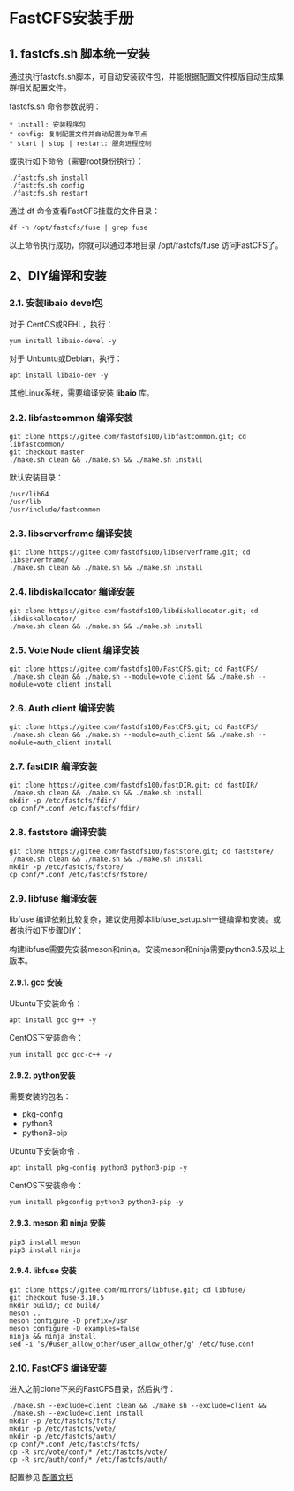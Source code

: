 # FastCFS安装手册

## 1. fastcfs.sh 脚本统一安装

通过执行fastcfs.sh脚本，可自动安装软件包，并能根据配置文件模版自动生成集群相关配置文件。

fastcfs.sh 命令参数说明：

```
* install: 安装程序包
* config: 复制配置文件并自动配置为单节点
* start | stop | restart: 服务进程控制
```

或执行如下命令（需要root身份执行）：

```
./fastcfs.sh install
./fastcfs.sh config
./fastcfs.sh restart
```

通过 df 命令查看FastCFS挂载的文件目录：

```
df -h /opt/fastcfs/fuse | grep fuse
```

以上命令执行成功，你就可以通过本地目录 /opt/fastcfs/fuse 访问FastCFS了。

## 2、DIY编译和安装

### 2.1. 安装libaio devel包

对于 CentOS或REHL，执行：

```
yum install libaio-devel -y
```

对于 Unbuntu或Debian，执行：

```
apt install libaio-dev -y
```

其他Linux系统，需要编译安装 **libaio** 库。

### 2.2. libfastcommon 编译安装

```
git clone https://gitee.com/fastdfs100/libfastcommon.git; cd libfastcommon/
git checkout master
./make.sh clean && ./make.sh && ./make.sh install
```

默认安装目录：
```
/usr/lib64
/usr/lib
/usr/include/fastcommon
```

### 2.3. libserverframe 编译安装

```
git clone https://gitee.com/fastdfs100/libserverframe.git; cd libserverframe/
./make.sh clean && ./make.sh && ./make.sh install
```

### 2.4. libdiskallocator 编译安装

```
git clone https://gitee.com/fastdfs100/libdiskallocator.git; cd libdiskallocator/
./make.sh clean && ./make.sh && ./make.sh install
```

### 2.5. Vote Node client 编译安装

```
git clone https://gitee.com/fastdfs100/FastCFS.git; cd FastCFS/
./make.sh clean && ./make.sh --module=vote_client && ./make.sh --module=vote_client install
```

### 2.6. Auth client 编译安装

```
git clone https://gitee.com/fastdfs100/FastCFS.git; cd FastCFS/
./make.sh clean && ./make.sh --module=auth_client && ./make.sh --module=auth_client install
```

### 2.7. fastDIR 编译安装

```
git clone https://gitee.com/fastdfs100/fastDIR.git; cd fastDIR/
./make.sh clean && ./make.sh && ./make.sh install
mkdir -p /etc/fastcfs/fdir/
cp conf/*.conf /etc/fastcfs/fdir/
```

### 2.8. faststore 编译安装

```
git clone https://gitee.com/fastdfs100/faststore.git; cd faststore/
./make.sh clean && ./make.sh && ./make.sh install
mkdir -p /etc/fastcfs/fstore/
cp conf/*.conf /etc/fastcfs/fstore/
```


### 2.9. libfuse 编译安装

libfuse 编译依赖比较复杂，建议使用脚本libfuse_setup.sh一键编译和安装。或者执行如下步骤DIY：

构建libfuse需要先安装meson和ninja。安装meson和ninja需要python3.5及以上版本。

#### 2.9.1. gcc 安装

Ubuntu下安装命令：

```
apt install gcc g++ -y
```

CentOS下安装命令：

```
yum install gcc gcc-c++ -y
```

#### 2.9.2. python安装

需要安装的包名：
* pkg-config
* python3
* python3-pip

Ubuntu下安装命令：

```
apt install pkg-config python3 python3-pip -y
```

CentOS下安装命令：

```
yum install pkgconfig python3 python3-pip -y
```

#### 2.9.3. meson 和 ninja 安装

```
pip3 install meson
pip3 install ninja
```

#### 2.9.4. libfuse 安装

```
git clone https://gitee.com/mirrors/libfuse.git; cd libfuse/
git checkout fuse-3.10.5
mkdir build/; cd build/
meson ..
meson configure -D prefix=/usr
meson configure -D examples=false
ninja && ninja install
sed -i 's/#user_allow_other/user_allow_other/g' /etc/fuse.conf
```

### 2.10. FastCFS 编译安装

进入之前clone下来的FastCFS目录，然后执行：
```
./make.sh --exclude=client clean && ./make.sh --exclude=client && ./make.sh --exclude=client install
mkdir -p /etc/fastcfs/fcfs/
mkdir -p /etc/fastcfs/vote/
mkdir -p /etc/fastcfs/auth/
cp conf/*.conf /etc/fastcfs/fcfs/
cp -R src/vote/conf/* /etc/fastcfs/vote/
cp -R src/auth/conf/* /etc/fastcfs/auth/
```

配置参见 [配置文档](CONFIGURE-zh_CN.md)
